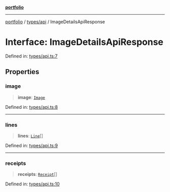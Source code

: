 [**portfolio**](../../../README.md)

***

[portfolio](../../../modules.md) / [types/api](../README.md) / ImageDetailsApiResponse

# Interface: ImageDetailsApiResponse

Defined in: [types/api.ts:7](https://github.com/tnorlund/Portfolio/blob/cfacd1ba52b097157cf91fcd1d100902a8f59a1f/portfolio/types/api.ts#L7)

## Properties

### image

> **image**: [`Image`](Image.md)

Defined in: [types/api.ts:8](https://github.com/tnorlund/Portfolio/blob/cfacd1ba52b097157cf91fcd1d100902a8f59a1f/portfolio/types/api.ts#L8)

***

### lines

> **lines**: [`Line`](Line.md)[]

Defined in: [types/api.ts:9](https://github.com/tnorlund/Portfolio/blob/cfacd1ba52b097157cf91fcd1d100902a8f59a1f/portfolio/types/api.ts#L9)

***

### receipts

> **receipts**: [`Receipt`](Receipt.md)[]

Defined in: [types/api.ts:10](https://github.com/tnorlund/Portfolio/blob/cfacd1ba52b097157cf91fcd1d100902a8f59a1f/portfolio/types/api.ts#L10)
